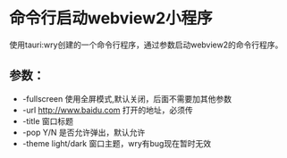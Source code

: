 # 命令行启动webview2小程序
使用tauri:wry创建的一个命令行程序，通过参数启动webview2的命令行程序。
## 参数：
* -fullscreen 使用全屏模式,默认关闭，后面不需要加其他参数
* -url http://www.baidu.com 打开的地址，必须传
* -title 窗口标题
* -pop Y/N 是否允许弹出，默认允许
* -theme light/dark 窗口主题，wry有bug现在暂时无效